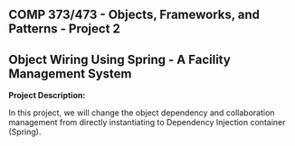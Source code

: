 ## **COMP 373/473 - Objects, Frameworks, and Patterns - Project 2**
## **Object Wiring Using Spring - A Facility Management System**

**Project Description:**

In this project, we will change the object dependency and collaboration management from directly
instantiating to Dependency Injection container (Spring). 

